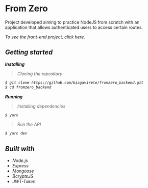 # From Zero

Project developed aiming to practice NodeJS from scratch with an application that allows authenticated users to access certain routes.

<i>To see the front-end project, click [here](https://github.com/biagavirete/fromzero_frontend).<br>

## Getting started

**Installing**
> Cloning the repository

```bash
$ git clone https://github.com/biagavirete/fromzero_backend.git
$ cd fromzero_backend
```

**Running**
> Installing dependencies

```bash
$ yarn
```

> Run the API

```bash
$ yarn dev
```

## Built with

* Node.js
* Express
* Mongoose
* BcryptsJS
* JWT-Token
